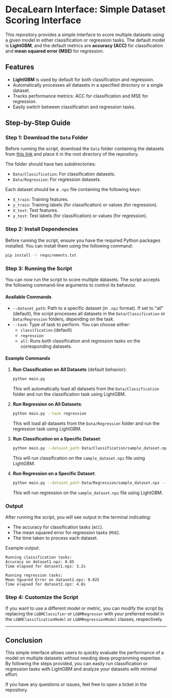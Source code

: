 # DecaLearn Interface: Simple Dataset Scoring Interface

This repository provides a simple interface to score multiple datasets using a given model in either classification or regression tasks. The default model is **LightGBM**, and the default metrics are **accuracy (ACC)** for classification and **mean squared error (MSE)** for regression.

## Features

- **LightGBM** is used by default for both classification and regression.
- Automatically processes all datasets in a specified directory or a single dataset.
- Tracks performance metrics: ACC for classification and MSE for regression.
- Easily switch between classification and regression tasks.

## Step-by-Step Guide

### Step 1: Download the `Data` Folder
Before running the script, download the `Data` folder containing the datasets from [this link](https://cloud.turingusp.com.br/index.php/s/FyDTtaRc9NkMQyS) and place it in the root directory of the repository.

The folder should have two subdirectories:
- `Data/Classification`: For classification datasets.
- `Data/Regression`: For regression datasets.

Each dataset should be a `.npz` file containing the following keys:
- `X_train`: Training features.
- `y_train`: Training labels (for classification) or values (for regression).
- `X_test`: Test features.
- `y_test`: Test labels (for classification) or values (for regression).

### Step 2: Install Dependencies

Before running the script, ensure you have the required Python packages installed. You can install them using the following command:

```bash
pip install -r requirements.txt
```

### Step 3: Running the Script

You can now run the script to score multiple datasets. The script accepts the following command-line arguments to control its behavior.

#### Available Commands

- `--dataset_path`: Path to a specific dataset (in `.npz` format). If set to "all" (default), the script processes all datasets in the `Data/Classification` or `Data/Regression` folders, depending on the task.
- `--task`: Type of task to perform. You can choose either:
  - `classification` (default)
  - `regression`
  - `all`: Runs both classification and regression tasks on the corresponding datasets.

#### Example Commands

1. **Run Classification on All Datasets** (default behavior):
    ```bash
    python main.py
    ```

    This will automatically load all datasets from the `Data/Classification` folder and run the classification task using LightGBM.

2. **Run Regression on All Datasets**:
    ```bash
    python main.py --task regression
    ```

    This will load all datasets from the `Data/Regression` folder and run the regression task using LightGBM.

3. **Run Classification on a Specific Dataset**:
    ```bash
    python main.py --dataset_path Data/Classification/sample_dataset.npz
    ```

    This will run classification on the `sample_dataset.npz` file using LightGBM.

4. **Run Regression on a Specific Dataset**:
    ```bash
    python main.py --dataset_path Data/Regression/sample_dataset.npz --task regression
    ```

    This will run regression on the `sample_dataset.npz` file using LightGBM.

### Output
After running the script, you will see output in the terminal indicating:
- The accuracy for classification tasks (`ACC`).
- The mean squared error for regression tasks (`MSE`).
- The time taken to process each dataset.

Example output:
```
Running classification tasks:
Accuracy on dataset1.npz: 0.85
Time elapsed for dataset1.npz: 3.2s

Running regression tasks:
Mean Squared Error on dataset2.npz: 0.025
Time elapsed for dataset2.npz: 4.8s
```

### Step 4: Customize the Script
If you want to use a different model or metric, you can modify the script by replacing the `LGBMClassifier` or `LGBMRegressor` with your preferred model in the `LGBMClassificationModel` or `LGBMRegressionModel` classes, respectively.

---

## Conclusion

This simple interface allows users to quickly evaluate the performance of a model on multiple datasets without needing deep programming expertise. By following the steps provided, you can easily run classification or regression tasks with LightGBM and analyze your datasets with minimal effort.

If you have any questions or issues, feel free to open a ticket in the repository.
